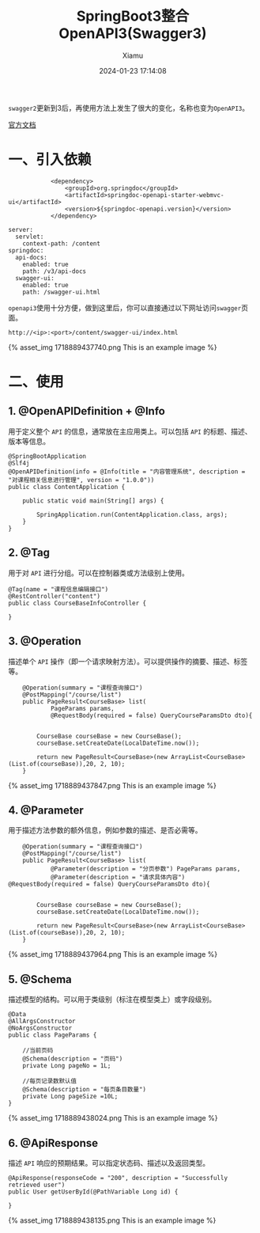 ﻿---
layout: post
title: SpringBoot3整合OpenAPI3(Swagger3)
date: 2024-01-23 17:14:08
author: 'Xiamu'
cover: /2024/01/23/2024-H1/2024-01-23-17-14-08/1718889438135.png
thumbnail: /2024/01/23/2024-H1/2024-01-23-17-14-08/1718889438135.png
tags:
- postman
- java
- springboot
categories:
-
  - SpringBoot3
  - OpenAPI3


---


`swagger2`更新到3后，再使用方法上发生了很大的变化，名称也变为`OpenAPI3`。

[官方文档](https://springdoc.org/)

# 一、引入依赖

```prism language-xml
            <dependency>
                <groupId>org.springdoc</groupId>
                <artifactId>springdoc-openapi-starter-webmvc-ui</artifactId>
                <version>${springdoc-openapi.version}</version>
            </dependency>
```

```prism language-yml
server:
  servlet:
    context-path: /content
springdoc:
  api-docs:
    enabled: true
    path: /v3/api-docs
  swagger-ui:
    enabled: true
    path: /swagger-ui.html
```

`openapi3`使用十分方便，做到这里后，你可以直接通过以下网址访问`swagger`页面。

```prism language-html
http://<ip>:<port>/content/swagger-ui/index.html
```

{% asset_img 1718889437740.png This is an example image %}

# 二、使用

## 1. @OpenAPIDefinition + @Info

用于定义整个 `API` 的信息，通常放在主应用类上。可以包括 `API` 的标题、描述、版本等信息。

```prism language-java
@SpringBootApplication
@Slf4j
@OpenAPIDefinition(info = @Info(title = "内容管理系统", description = "对课程相关信息进行管理", version = "1.0.0"))
public class ContentApplication {
   
    public static void main(String[] args) {
   
        SpringApplication.run(ContentApplication.class, args);
    }
}
```

## 2. @Tag

用于对 `API` 进行分组。可以在控制器类或方法级别上使用。

```prism language-java
@Tag(name = "课程信息编辑接口")
@RestController("content")
public class CourseBaseInfoController {
   
}

```

## 3. @Operation

描述单个 `API` 操作（即一个请求映射方法）。可以提供操作的摘要、描述、标签等。

```prism language-java
    @Operation(summary = "课程查询接口")
    @PostMapping("/course/list")
    public PageResult<CourseBase> list(
            PageParams params,
            @RequestBody(required = false) QueryCourseParamsDto dto){
   

        CourseBase courseBase = new CourseBase();
        courseBase.setCreateDate(LocalDateTime.now());

        return new PageResult<CourseBase>(new ArrayList<CourseBase>(List.of(courseBase)),20, 2, 10);
    }
```

{% asset_img 1718889437847.png This is an example image %}

## 4. @Parameter

用于描述方法参数的额外信息，例如参数的描述、是否必需等。

```prism language-java
    @Operation(summary = "课程查询接口")
    @PostMapping("/course/list")
    public PageResult<CourseBase> list(
            @Parameter(description = "分页参数") PageParams params,
            @Parameter(description = "请求具体内容") @RequestBody(required = false) QueryCourseParamsDto dto){
   

        CourseBase courseBase = new CourseBase();
        courseBase.setCreateDate(LocalDateTime.now());

        return new PageResult<CourseBase>(new ArrayList<CourseBase>(List.of(courseBase)),20, 2, 10);
    }
```

{% asset_img 1718889437964.png This is an example image %}

## 5. @Schema

描述模型的结构。可以用于类级别（标注在模型类上）或字段级别。

```prism language-java
@Data
@AllArgsConstructor
@NoArgsConstructor
public class PageParams {
   
    //当前页码
    @Schema(description = "页码")
    private Long pageNo = 1L;

    //每页记录数默认值
    @Schema(description = "每页条目数量")
    private Long pageSize =10L;
}

```

{% asset_img 1718889438024.png This is an example image %}

## 6. @ApiResponse

描述 `API` 响应的预期结果。可以指定状态码、描述以及返回类型。

```prism language-java
@ApiResponse(responseCode = "200", description = "Successfully retrieved user")
public User getUserById(@PathVariable Long id) {
   
}
```

{% asset_img 1718889438135.png This is an example image %}

